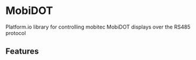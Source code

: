 # MobiDOT
Platform.io library for controlling mobitec MobiDOT displays over the RS485 protocol 

## Features
